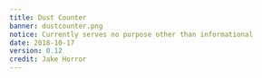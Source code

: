 ```yaml
---
title: Dust Counter
banner: dustcounter.png
notice: Currently serves no purpose other than informational
date: 2018-10-17
version: 0.12
credit: Jake Horror
---
```

